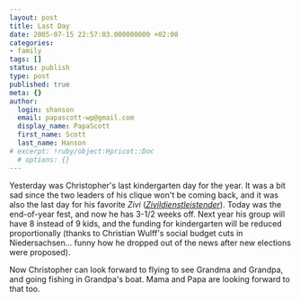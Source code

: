 ```yaml
---
layout: post
title: Last Day
date: 2005-07-15 22:57:03.000000000 +02:00
categories:
- family
tags: []
status: publish
type: post
published: true
meta: {}
author:
  login: shanson
  email: papascott-wp@gmail.com
  display_name: PapaScott
  first_name: Scott
  last_name: Hanson
# excerpt: !ruby/object:Hpricot::Doc
  # options: {}
---
```

<p>Yesterday was Christopher's last kindergarten day for the year. It was a bit sad since the two leaders of his clique won't be coming back, and it was also the last day for his favorite <i>Zivi</i> (<a href="http://www.dict.cc/?s=Zivildienstleistender" title="conscientious objector performing community service"><i>Zivildienstleistender</i></a>). Today was the end-of-year fest, and now he has 3-1/2 weeks off. Next year his group will have 8 instead of 9 kids, and the funding for kindergarten will be reduced proportionally (thanks to Christian Wulff's social budget cuts in Niedersachsen... funny how he dropped out of the news after new elections were proposed). </p>
<p>Now Christopher can look forward to flying to see Grandma and Grandpa, and going fishing in Grandpa's boat. Mama and Papa are looking forward to that too.</p>
